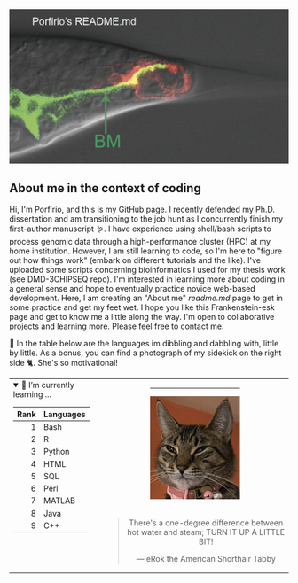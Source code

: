 <picture>
 <source media="(prefers-color-scheme: dark)" srcset="https://github.com/classymagpie/classymagpie/blob/main/TailTip_Darkmode.png">
 <source media="(prefers-color-scheme: light)" srcset="https://github.com/classymagpie/classymagpie/blob/main/TailTip_LightMode.png">
 <img alt="Welcome to my GitHub, Image is of a C. elegans Male tail-tip marked with different fluorescent reporters tagging the plasma membrane (red), and the basement membrane (green), We also mark tail tip nuclei (green)." src="https://github.com/classymagpie/classymagpie/blob/main/TailTip_AltMode.png">
</picture>

## About me in the context of coding

Hi, I'm Porfirio, and this is my GitHub page. I recently defended my Ph.D. dissertation and am transitioning to the job hunt as I concurrently finish my first-author manuscript 🪱. I have experience using shell/bash scripts to process genomic data through a high-performance cluster (HPC) at my home institution. However, I am still learning to code, so I'm here to "figure out how things work" (embark on different tutorials and the like). I've uploaded some scripts concerning bioinformatics I used for my thesis work (see DMD-3CHIPSEQ repo). I'm interested in learning more about coding in a general sense and hope to eventually practice novice web-based development. Here, I am creating an "About me" _readme.md_ page to get in some practice and get my feet wet. I hope you like this Frankenstein-esk page and get to know me a little along the way. I'm open to collaborative projects and learning more. Please feel free to contact me. 


🔭 In the table below are the languages im dibbling and dabbling with, little by little. As a bonus, you can find a photograph of my sidekick on the right side 🐈. She's so motivational! 

<table>
<tr>
<td valign="top">

<details open>
<summary>🌱 I’m currently learning ...</summary>

| Rank | Languages |
|-----:|-----------| 
|     1| Bash      |
|     2| R         |
|     3| Python    |
|     4| HTML      |          
|     5| SQL       |
|     6| Perl      |
|     7| MATLAB    |
|     8| Java      |
|     9| C++       |

</details> 

</td>
<td align="center">
  <hr width="50%">
  <img src="erok.png" width="50%" alt="an elegant American shorthair tabby cat, eRok">
  <br><br>
  <blockquote>
    <p>There's a one-degree difference between hot water and steam; TURN IT UP A LITTLE BIT!</p>
    <p>— eRok the American Shorthair Tabby</p>
  </blockquote>
</td>



<!-- TO DO: add more details about me later -->
<!--
**classymagpie/classymagpie** is a ✨ _special_ ✨ repository because its `README.md` (this file) appears on your GitHub profile.

Here are some ideas to get you started:

- 🔭 I’m currently working on ...
- 🌱 I’m currently learning ...
- 👯 I’m looking to collaborate on ...
- 🤔 I’m looking for help with ...
- 💬 Ask me about ...
- 📫 How to reach me: ...
- 😄 Pronouns: ...
- ⚡ Fun fact: ...
-->
